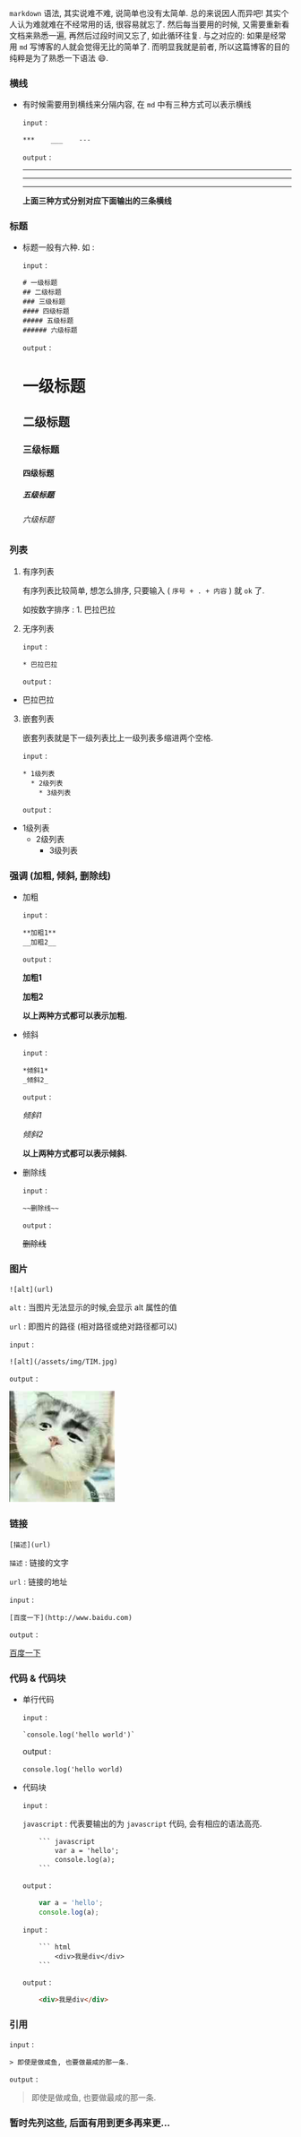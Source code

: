 `markdown` 语法, 其实说难不难, 说简单也没有太简单. 总的来说因人而异吧! 其实个人认为难就难在不经常用的话, 很容易就忘了. 然后每当要用的时候, 又需要重新看文档来熟悉一遍, 再然后过段时间又忘了, 如此循环往复. 与之对应的: 如果是经常用 `md` 写博客的人就会觉得无比的简单了. 而明显我就是前者, 所以这篇博客的目的纯粹是为了熟悉一下语法 😄.

### 横线

* 有时候需要用到横线来分隔内容, 在 `md` 中有三种方式可以表示横线

  `input` :

  ``` html
  ***    ___    ---
  ```

  `output` :
  ***
  ---
  ___

  **上面三种方式分别对应下面输出的三条横线**

### 标题

* 标题一般有六种. 如 :

  `input` :

  ``` html
  # 一级标题
  ## 二级标题
  ### 三级标题
  #### 四级标题
  ##### 五级标题
  ###### 六级标题
  ```

  `output` :

  # 一级标题
  ## 二级标题
  ### 三级标题
  #### 四级标题
  ##### 五级标题
  ###### 六级标题

### 列表
  1. 有序列表

      有序列表比较简单, 想怎么排序, 只要输入 ( `序号 + . + 内容` ) 就 `ok` 了.

      如按数字排序 :  1. 巴拉巴拉

  2. 无序列表

      `input` :

      ```
      * 巴拉巴拉
      ````

      `output` :

  * 巴拉巴拉

  3. 嵌套列表

      嵌套列表就是下一级列表比上一级列表多缩进两个空格.

      `input` :

      ```
      * 1级列表
        * 2级列表
          * 3级列表
      ```

      `output` :

  * 1级列表
    * 2级列表
      * 3级列表

### 强调 (加粗, 倾斜, 删除线)

* 加粗

  `input` :

  ```
  **加粗1**
  __加粗2__
  ```
  `output` :

  **加粗1**

  __加粗2__

  **以上两种方式都可以表示加粗.**

* 倾斜

  `input` :

  ```
  *倾斜1*
  _倾斜2_
  ```
  `output` :

  *倾斜1*

  _倾斜2_

  **以上两种方式都可以表示倾斜.**

* 删除线

  `input` :

  ```
  ~~删除线~~
  ```
  `output` :

  ~~删除线~~

### 图片

  `![alt](url)`

  `alt` : 当图片无法显示的时候,会显示 alt 属性的值

  `url` : 即图片的路径 (相对路径或绝对路径都可以)

  `input` :
  ```
  ![alt](/assets/img/TIM.jpg)
  ```
  `output` :

  ![alt](/assets/img/TIM.jpg)

### 链接

  `[描述](url)`

  `描述` : 链接的文字

  `url` : 链接的地址

  `input` :
  ```
  [百度一下](http://www.baidu.com)
  ```
  `output` :

  [百度一下](http://www.baidu.com)

### 代码 & 代码块

* 单行代码

  `input` :
  ```
  `console.log('hello world')`
  ```
  output :

  `console.log('hello world)`

* 代码块

  `input` :

    `javascript` : 代表要输出的为 `javascript` 代码, 会有相应的语法高亮.
    ```
        ``` javascript
            var a = 'hello';
            console.log(a);
        ```
    ```
  `output` :

  ``` javascript
      var a = 'hello';
      console.log(a);
  ```

  `input` :

  ```
      ``` html
          <div>我是div</div>
      ```
  ```


  `output` :

  ``` html
      <div>我是div</div>
  ```

### 引用

`input` :
```
> 即使是做咸鱼, 也要做最咸的那一条.
```
`output` :

> 即使是做咸鱼, 也要做最咸的那一条.

### 暂时先列这些, 后面有用到更多再来更...



